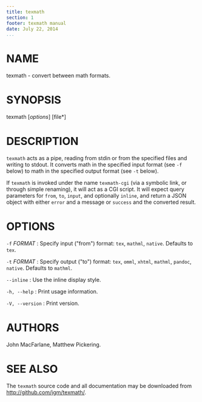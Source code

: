 ```yaml
---
title: texmath
section: 1
footer: texmath manual
date: July 22, 2014
...
```


# NAME

texmath - convert between math formats.

# SYNOPSIS

texmath [*options*] [file\*]

# DESCRIPTION

`texmath` acts as a pipe, reading from stdin or from the specified
files and writing to stdout.  It converts math in the specified input
format (see `-f` below) to math in the specified output format (see `-t`
below).

If `texmath` is invoked under the name `texmath-cgi` (via a symbolic
link, or through simple renaming), it will act as a CGI script.  It will
expect query parameters for `from`, `to`, `input`, and optionally
`inline`, and return a JSON object with either `error` and a message or
`success` and the converted result.

# OPTIONS

`-f` *FORMAT*
:   Specify input ("from") format:  `tex`, `mathml`, `native`.
    Defaults to `tex`.

`-t` *FORMAT*
:   Specify output ("to") format:  `tex`, `omml`,
    `xhtml`, `mathml`, `pandoc`, `native`.  Defaults to `mathml`.

`--inline`
:   Use the inline display style.

`-h, --help`
:   Print usage information.

`-V, --version`
:   Print version.

# AUTHORS

John MacFarlane, Matthew Pickering.

# SEE ALSO

The `texmath` source code and all documentation may be downloaded
from <http://github.com/jgm/texmath/>.
